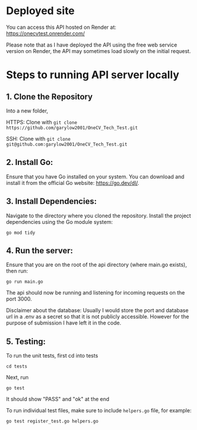 # Deployed site
You can access this API hosted on Render at: https://onecvtest.onrender.com/

Please note that as I have deployed the API using the free web service version on Render, the API may sometimes load slowly on the initial request.

# Steps to running API server locally

## 1. Clone the Repository

Into a new folder,

HTTPS: Clone with `git clone https://github.com/garylow2001/OneCV_Tech_Test.git`

SSH: Clone with `git clone git@github.com:garylow2001/OneCV_Tech_Test.git`

## 2. Install Go:
Ensure that you have Go installed on your system. You can download and install it from the official Go website: https://go.dev/dl/.

## 3. Install Dependencies:
Navigate to the directory where you cloned the repository.
Install the project dependencies using the Go module system:

`go mod tidy`

## 4. Run the server:
Ensure that you are on the root of the api directory (where main.go exists), then run:

`go run main.go`

The api should now be running and listening for incoming requests on the port 3000.

Disclaimer about the database: Usually I would store the port and database url in a .env as a secret so that it is not publicly accessible. However for the purpose of submission I have left it in the code.

## 5. Testing:
To run the unit tests, first cd into tests

`cd tests`

Next, run

`go test`

It should show "PASS" and "ok" at the end

To run individual test files, make sure to include `helpers.go` file, for example:

`go test register_test.go helpers.go`